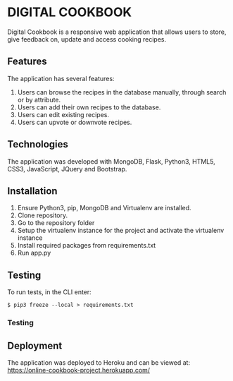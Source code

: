 # DIGITAL COOKBOOK 

Digital Cookbook is a responsive web application that allows users to store, give feedback on, update and access cooking recipes.

## Features

The application has several features:

1. Users can browse the recipes in the database manually, through search or by attribute.
2. Users can add their own recipes to the database.
3. Users can edit existing recipes.
4. Users can upvote or downvote recipes.

## Technologies

The application was developed with MongoDB, Flask, Python3, HTML5, CSS3, JavaScript, JQuery and Bootstrap.

## Installation

1. Ensure Python3, pip, MongoDB and Virtualenv are installed.
2. Clone repository.
4. Go to the repository folder
5. Setup the virtualenv instance for the project and activate the virtualenv instance 
7. Install required packages from requirements.txt 
8. Run app.py 

## Testing

To run tests, in the CLI enter:
```
$ pip3 freeze --local > requirements.txt
```

### Testing

## Deployment

The application was deployed to Heroku and can be viewed at: <https://online-cookbook-project.herokuapp.com/>
